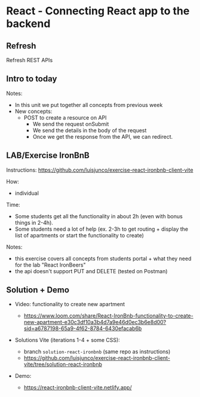 

# React - Connecting React app to the backend


<!-- 


m2-m3 swap:

- (legacy) "React | Connecting React app to the backend"
  - GET /apartments
  - GET /apartments/:id
  - POST /apartments

- (new) "React | Integrating React App with backend"
  - POST /projects
  - GET /projects
  - GET /projects/:projectId
  - PUT /projects/:projectId
  - DELETE /projects/:projectId

  - POST /tasks


-->




## Refresh

Refresh REST APIs




## Intro to today

Notes:
- In this unit we put together all concepts from previous week
- New concepts: 
  - POST to create a resource on API
    - We send the request onSubmit
    - We send the details in the body of the request
    - Once we get the response from the API, we can redirect.




## LAB/Exercise IronBnB

Instructions: https://github.com/luisjunco/exercise-react-ironbnb-client-vite

How:
- individual

Time:
- Some students get all the functionality in about 2h (even with bonus things in 2-4h).
- Some students need a lot of help (ex. 2-3h to get routing + display the list of apartments or start the functionality to create)


<!-- 

@Luis/TAs:
- provide help to students that struggle more, so that then can get the list of apartments quickly & they start the functionality to CREATE.

- 4:30: meet for game + lab explanation


Alternative:
- Ask students who feels confident to start coding 
  - Start making small groups so that they can code in breakout rooms
  - LT in main room with students that feel less confident
  - TAs with students that don't feel confident but can do
  
-->



Notes:
- this exercise covers all concepts from students portal + what they need for the lab "React IronBeers"
- the api doesn't support PUT and DELETE (tested on Postman)






## Solution + Demo


- Video: functionality to create new apartment
  <!-- @LT: included in the readme with the instructions -->
  - https://www.loom.com/share/React-IronBnb-functionality-to-create-new-apartment-e30c3df10a3b4d7a9e46d0ec3b6e8d00?sid=a6787198-65a9-4f62-8784-6430efacab6b



- Solutions Vite (iterations 1-4 + some CSS):
  - branch `solution-react-ironbnb` (same repo as instructions)
  - https://github.com/luisjunco/exercise-react-ironbnb-client-vite/tree/solution-react-ironbnb


- Demo: 
  - https://react-ironbnb-client-vite.netlify.app/

